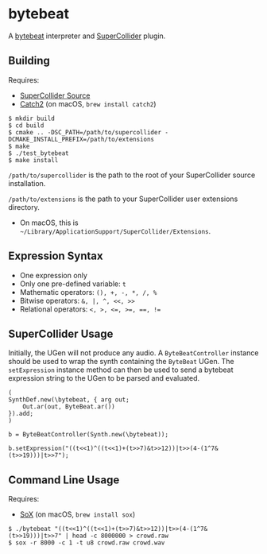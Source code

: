 # bytebeat

A [bytebeat](https://arxiv.org/abs/1112.1368) interpreter and [SuperCollider](https://supercollider.github.io) plugin.

## Building

Requires:

- [SuperCollider Source](https://github.com/supercollider/supercollider)
- [Catch2](https://github.com/catchorg/Catch2) (on macOS, `brew install catch2`)

```
$ mkdir build
$ cd build
$ cmake .. -DSC_PATH=/path/to/supercollider -DCMAKE_INSTALL_PREFIX=/path/to/extensions
$ make
$ ./test_bytebeat
$ make install
```

`/path/to/supercollider` is the path to the root of your SuperCollider source installation.

`/path/to/extensions` is the path to your SuperCollider user extensions directory.

- On macOS, this is `~/Library/ApplicationSupport/SuperCollider/Extensions`.

## Expression Syntax

- One expression only
- Only one pre-defined variable: `t`
- Mathematic operators: ​`(), +, -, *, /, %`
- Bitwise operators: ​`&, |, ^, <<, >>`
- Relational operators: `<, >, <=, >=, ==, !=`

## SuperCollider Usage

Initially, the UGen will not produce any audio. A `ByteBeatController` instance
should be used to wrap the synth containing the `ByteBeat` UGen. The `setExpression`
instance method can then be used to send a bytebeat expression string to the
UGen to be parsed and evaluated.

```
(
SynthDef.new(\bytebeat, { arg out;
    Out.ar(out, ByteBeat.ar())
}).add;
)

b = ByteBeatController(Synth.new(\bytebeat));

b.setExpression("((t<<1)^((t<<1)+(t>>7)&t>>12))|t>>(4-(1^7&(t>>19)))|t>>7");
```

## Command Line Usage

Requires:

- [SoX](http://sox.sourceforge.net) (on macOS, `brew install sox`)

```
$ ./bytebeat "((t<<1)^((t<<1)+(t>>7)&t>>12))|t>>(4-(1^7&(t>>19)))|t>>7" | head -c 8000000 > crowd.raw
$ sox -r 8000 -c 1 -t u8 crowd.raw crowd.wav
```
